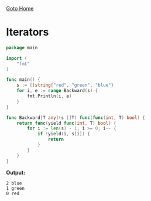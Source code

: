[Goto Home](../README.md)

# Iterators

```go
package main

import (
	"fmt"
)

func main() {
	s := []string{"red", "green", "blue"}
	for i, e := range Backward(s) {
		fmt.Println(i, e)
	}
}

func Backward[T any](s []T) func(func(int, T) bool) {
	return func(yield func(int, T) bool) {
		for i := len(s) - 1; i >= 0; i-- {
			if !yield(i, s[i]) {
				return
			}
		}
	}
}
```

**Output:**

```
2 blue
1 green
0 red
```
